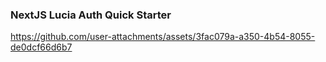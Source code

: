 ### NextJS Lucia Auth Quick Starter

https://github.com/user-attachments/assets/3fac079a-a350-4b54-8055-de0dcf66d6b7

